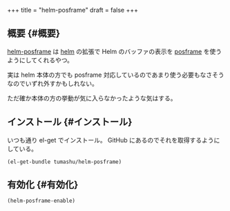+++
title = "helm-posframe"
draft = false
+++

## 概要 {#概要}

[helm-posframe](https://github.com/tumashu/helm-posframe) は [helm](https://github.com/emacs-helm/helm) の拡張で
Helm のバッファの表示を [posframe](https://github.com/tumashu/posframe) を使うようにしてくれるやつ。

実は helm 本体の方でも posframe 対応しているのであまり使う必要もなさそうなのでいずれ外すかもしれない。

ただ確か本体の方の挙動が気に入らなかったような気はする。


## インストール {#インストール}

いつも通り el-get でインストール。
GitHub にあるのでそれを取得するようにしている。

```emacs-lisp
(el-get-bundle tumashu/helm-posframe)
```


## 有効化 {#有効化}

```emacs-lisp
(helm-posframe-enable)
```
